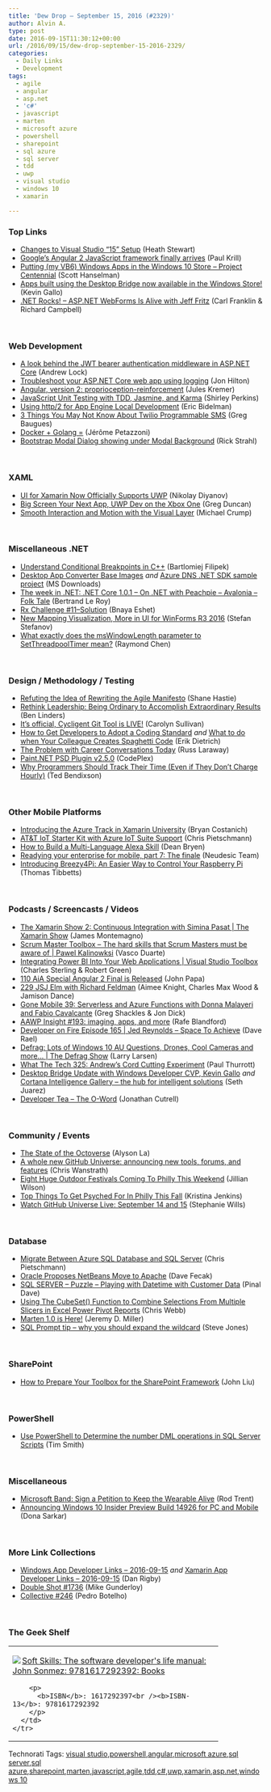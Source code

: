 ```yaml
---
title: 'Dew Drop – September 15, 2016 (#2329)'
author: Alvin A.
type: post
date: 2016-09-15T11:30:12+00:00
url: /2016/09/15/dew-drop-september-15-2016-2329/
categories:
  - Daily Links
  - Development
tags:
  - agile
  - angular
  - asp.net
  - 'c#'
  - javascript
  - marten
  - microsoft azure
  - powershell
  - sharepoint
  - sql azure
  - sql server
  - tdd
  - uwp
  - visual studio
  - windows 10
  - xamarin

---
```

### <a name="top"></a>Top Links

  * <a href="https://blogs.msdn.microsoft.com/heaths/2016/09/15/changes-to-visual-studio-15-setup/" target="_blank">Changes to Visual Studio “15” Setup</a> (Heath Stewart)
  * <a href="http://www.infoworld.com/article/3120314/javascript/googles-angular-2-javascript-framework-finally-arrives.html" target="_blank">Google&#8217;s Angular 2 JavaScript framework finally arrives</a> (Paul Krill)
  * <a href="http://feeds.hanselman.com/~/196932290/0/scotthanselman~Putting-my-VB-Windows-Apps-in-the-Windows-Store-Project-Centennial.aspx" target="_blank">Putting (my VB6) Windows Apps in the Windows 10 Store &#8211; Project Centennial</a> (Scott Hanselman)
  * <a href="https://blogs.windows.com/buildingapps/2016/09/14/apps-built-using-the-desktop-bridge-now-available-in-the-windows-store/?WT.mc_id=DX_MVP4025064" target="_blank">Apps built using the Desktop Bridge now available in the Windows Store!</a> (Kevin Gallo)
  * <a href="http://www.dotnetrocks.com/default.aspx?ShowNum=1349" target="_blank">.NET Rocks! &#8211; ASP.NET WebForms Is Alive with Jeff Fritz</a> (Carl Franklin & Richard Campbell)

&nbsp;

### <a name="web"></a>Web Development

  * <a href="http://andrewlock.net/a-look-behind-the-jwt-bearer-authentication-middleware-in-asp-net-core/" target="_blank">A look behind the JWT bearer authentication middleware in ASP.NET Core</a> (Andrew Lock)
  * <a href="https://jonhilton.net/2016/09/14/troubleshoot-your-asp-net-core-web-app-using-logging/" target="_blank">Troubleshoot your ASP.NET Core web app using logging</a> (Jon Hilton)
  * <a href="http://angularjs.blogspot.com/2016/09/angular2-final.html" target="_blank">Angular, version 2: proprioception-reinforcement</a> (Jules Kremer)
  * <a href="https://dzone.com/articles/front-end-development-amp-unit-test-automation-tre?utm_medium=feed&utm_source=feedpress.me&utm_campaign=Feed%3A+dzone%2Fwebdev" target="_blank">JavaScript Unit Testing with TDD, Jasmine, and Karma</a> (Shirley Perkins)
  * <a href="https://ericbidelman.tumblr.com/post/150410248401" target="_blank">Using http/2 for App Engine Local Development</a> (Eric Bidelman)
  * <a href="https://twilioinc.wpengine.com/2016/09/3-things-you-may-not-know-about-twilio-programmable-sms.html" target="_blank">3 Things You May Not Know About Twilio Programmable SMS</a> (Greg Baugues)
  * <a href="https://blog.docker.com/2016/09/docker-golang/" target="_blank">Docker + Golang =</a> (Jérôme Petazzoni)
  * <a href="http://feedproxy.google.com/~r/RickStrahl/~3/DPE-mTkytl8/Bootstrap-Modal-Dialog-showing-under-Modal-Background" target="_blank">Bootstrap Modal Dialog showing under Modal Background</a> (Rick Strahl)

&nbsp;

### <a name="silverlight"></a>XAML

  * <a href="http://www.telerik.com/blogs/ui-for-xamarin-now-officially-supports-uwp" target="_blank">UI for Xamarin Now Officially Supports UWP</a> (Nikolay Diyanov)
  * <a href="https://channel9.msdn.com/coding4fun/blog/Big-Screen-Your-Next-App-UWP-Dev-on-the-Xbox-One?WT.mc_id=DX_MVP4025064" target="_blank">Big Screen Your Next App, UWP Dev on the Xbox One</a> (Greg Duncan)
  * <a href="https://blogs.windows.com/buildingapps/2016/09/14/smooth-interaction-and-motion-with-the-visual-layer/?WT.mc_id=DX_MVP4025064" target="_blank">Smooth Interaction and Motion with the Visual Layer</a> (Michael Crump)

&nbsp;

### <a name="dotnet"></a>Miscellaneous .NET

  * <a href="https://visualstudiomagazine.com/articles/2016/09/01/understand-conditional-breakpoints.aspx" target="_blank">Understand Conditional Breakpoints in C++</a> (Bartlomiej Filipek)
  * <a href="http://www.microsoft.com/en-us/download/details.aspx?id=53833&WT.mc_id=DX_MVP4025064" target="_blank">Desktop App Converter Base Images</a> _and_ <a href="http://www.microsoft.com/en-us/download/details.aspx?id=47268&WT.mc_id=DX_MVP4025064" target="_blank">Azure DNS .NET SDK sample project</a> (MS Downloads)
  * <a href="https://blogs.msdn.microsoft.com/dotnet/2016/09/14/the-week-in-net-net-core-1-0-1-on-net-with-peachpie-avalonia-folk-tale/" target="_blank">The week in .NET: .NET Core 1.0.1 – On .NET with Peachpie – Avalonia – Folk Tale</a> (Bertrand Le Roy)
  * <a href="http://blogs.microsoft.co.il/bnaya/2016/09/15/rx-challenge-11-solution/" target="_blank">Rx Challenge #11–Solution</a> (Bnaya Eshet)
  * <a href="http://www.telerik.com/blogs/new-mapping-visualization-more-in-ui-for-winforms-r3-2016" target="_blank">New Mapping Visualization, More in UI for WinForms R3 2016</a> (Stefan Stefanov)
  * <a href="https://blogs.msdn.microsoft.com/oldnewthing/20160914-00/?p=94315" target="_blank">What exactly does the msWindowLength parameter to SetThreadpoolTimer mean?</a> (Raymond Chen)

&nbsp;

### <a name="design"></a>Design / Methodology / Testing

  * <a href="http://www.infoq.com/news/2016/09/manifesto-refute-rewrite?utm_campaign=infoq_content&utm_source=infoq&utm_medium=feed&utm_term=global" target="_blank">Refuting the Idea of Rewriting the Agile Manifesto</a> (Shane Hastie)
  * <a href="http://www.infoq.com/news/2016/09/leadership-extraordinary-results?utm_campaign=infoq_content&utm_source=infoq&utm_medium=feed&utm_term=global" target="_blank">Rethink Leadership: Being Ordinary to Accomplish Extraordinary Results</a> (Ben Linders)
  * <a href="https://www.cycligent.com/blog/its-official-cycligent-git-tool-is-live/" target="_blank">It’s official, Cycligent Git Tool is LIVE!</a> (Carolyn Sullivan)
  * <a href="https://dzone.com/articles/how-to-get-developers-to-adopt-a-coding-standard?utm_medium=feed&utm_source=feedpress.me&utm_campaign=Feed%3A+dzone%2Fagile" target="_blank">How to Get Developers to Adopt a Coding Standard</a> _and_ <a href="https://blog.ndepend.com/colleague-creates-spaghetti-code/" target="_blank">What to do when Your Colleague Creates Spaghetti Code</a> (Erik Dietrich)
  * <a href="http://www.radicalcandor.com/blog/problem-career-conversations/" target="_blank">The Problem with Career Conversations Today</a> (Russ Laraway)
  * <a href="http://psdplugin.codeplex.com/releases/view/626524" target="_blank">Paint.NET PSD Plugin v2.5.0</a> (CodePlex)
  * <a href="https://simpleprogrammer.com/2016/09/14/why-programmers-should-track-their-time/" target="_blank">Why Programmers Should Track Their Time (Even if They Don’t Charge Hourly)</a> (Ted Bendixson)

&nbsp;

### <a name="mobile"></a>Other Mobile Platforms

  * <a href="https://blog.xamarin.com/introducing-the-azure-track-in-xamarin-university/" target="_blank">Introducing the Azure Track in Xamarin University</a> (Bryan Costanich)
  * <a href="https://buildazure.com/2016/09/15/att-iot-starter-kit-with-azure-iot-suite-support/" target="_blank">AT&T IoT Starter Kit with Azure IoT Suite Support</a> (Chris Pietschmann)
  * <a href="http://developer.amazon.com/post/Tx2XUAQ741IYQI4/How-to-Build-a-Multi-Language-Alexa-Skill" target="_blank">How to Build a Multi-Language Alexa Skill</a> (Dean Bryen)
  * <a href="http://www.neudesic.com/resources/blog/modernization/readying-your-enterprise-for-mobile-part-7-the-finale/" target="_blank">Readying your enterprise for mobile, part 7: The finale</a> (Neudesic Team)
  * <a href="https://dzone.com/articles/introducing-breezy4pi-an-easier-way-to-control-your-raspberry-pi?utm_medium=feed&utm_source=feedpress.me&utm_campaign=Feed%3A+dzone%2Fiot" target="_blank">Introducing Breezy4Pi: An Easier Way to Control Your Raspberry Pi</a> (Thomas Tibbetts)

&nbsp;

### <a name="podcasts"></a>Podcasts / Screencasts / Videos

  * <a href="https://channel9.msdn.com/Shows/XamarinShow/Continuous-Integration-with-Simina-Pasat?WT.mc_id=DX_MVP4025064" target="_blank">The Xamarin Show 2: Continuous Integration with Simina Pasat | The Xamarin Show</a> (James Montemagno)
  * <a href="http://scrummastertoolbox.libsyn.com/the-hard-skills-that-scrum-masters-must-be-aware-of-pawel-kalinowksi" target="_blank">Scrum Master Toolbox &#8211; The hard skills that Scrum Masters must be aware of | Pawel Kalinowksi</a> (Vasco Duarte)
  * <a href="https://channel9.msdn.com/Shows/Visual-Studio-Toolbox/Integrating-Power-BI-Into-Your-Web-Applications?WT.mc_id=DX_MVP4025064" target="_blank">Integrating Power BI Into Your Web Applications | Visual Studio Toolbox</a> (Charles Sterling & Robert Green)
  * <a href="https://devchat.tv/adv-in-angular/110-aia-special-angular-2-final-is-released" target="_blank">110 AiA Special Angular 2 Final is Released</a> (John Papa)
  * <a href="https://devchat.tv/js-jabber/229-jsj-elm-with-richard-feldman" target="_blank">229 JSJ Elm with Richard Feldman</a> (Aimee Knight, Charles Max Wood & Jamison Dance)
  * <a href="http://gonemobile.io/blog/e0039.serverless.and.azure.functions.with.donna.malayeri.and.fabio.cavalcante/" target="_blank">Gone Mobile 39: Serverless and Azure Functions with Donna Malayeri and Fabio Cavalcante</a> (Greg Shackles & Jon Dick)
  * <a href="http://allaboutwindowsphone.com/media/item/21712_AAWP_Insight_193_imaging_apps_.php" target="_blank">AAWP Insight #193: imaging, apps, and more</a> (Rafe Blandford)
  * <a href="http://developeronfire.com/episode-165-jed-reynolds-space-to-achieve" target="_blank">Developer on Fire Episode 165 | Jed Reynolds &#8211; Space To Achieve</a> (Dave Rael)
  * <a href="https://channel9.msdn.com/Shows/The-Defrag-Show/Defrag-Lots-of-Windows-10-AU-Questions-Drones-Cool-Cameras-and-more?WT.mc_id=DX_MVP4025064" target="_blank">Defrag: Lots of Windows 10 AU Questions, Drones, Cool Cameras and more&#8230; | The Defrag Show</a> (Larry Larsen)
  * <a href="https://www.thurrott.com/podcasts/80096/tech-325-andrews-cord-cutting-experiment" target="_blank">What The Tech 325: Andrew’s Cord Cutting Experiment</a> (Paul Thurrott)
  * <a href="https://channel9.msdn.com/Blogs/WindowsDev/Desktop-Bridge-Update-with-Windows-Developer-CVP-Kevin-Gallo?WT.mc_id=DX_MVP4025064" target="_blank">Desktop Bridge Update with Windows Developer CVP, Kevin Gallo</a> _and_ <a href="https://channel9.msdn.com/Blogs/Seth-Juarez/Cortana-Intelligence-Gallery--the-hub-for-intelligent-solutions?WT.mc_id=DX_MVP4025064" target="_blank">Cortana Intelligence Gallery – the hub for intelligent solutions</a> (Seth Juarez)
  * <a href="http://feedproxy.google.com/~r/DeveloperTea/~3/hWhYonWIKS0/47268-the-o-word" target="_blank">Developer Tea &#8211; The O-Word</a> (Jonathan Cutrell)

&nbsp;

### <a name="events"></a>Community / Events

  * <a href="https://github.com/blog/2257-the-state-of-the-octoverse" target="_blank">The State of the Octoverse</a> (Alyson La)
  * <a href="https://github.com/blog/2256-a-whole-new-github-universe-announcing-new-tools-forums-and-features" target="_blank">A whole new GitHub Universe: announcing new tools, forums, and features</a> (Chris Wanstrath)
  * <a href="http://www.uwishunu.com/2016/09/8-huge-outdoor-festivals-coming-philly-weekend/" target="_blank">Eight Huge Outdoor Festivals Coming To Philly This Weekend</a> (Jillian Wilson)
  * <a href="http://www.uwishunu.com/2016/09/top-things-get-psyched-philly-fall/" target="_blank">Top Things To Get Psyched For In Philly This Fall</a> (Kristina Jenkins)
  * <a href="https://github.com/blog/2258-watch-github-universe-live-september-14-and-15" target="_blank">Watch GitHub Universe Live: September 14 and 15</a> (Stephanie Wills)

&nbsp;

### <a name="sql"></a>Database

  * <a href="https://buildazure.com/2016/09/14/migrate-between-azure-sql-database-and-sql-server/" target="_blank">Migrate Between Azure SQL Database and SQL Server</a> (Chris Pietschmann)
  * <a href="https://dzone.com/articles/oracle-proposes-netbeans-to-apache?utm_medium=feed&utm_source=feedpress.me&utm_campaign=Feed%3A+dzone" target="_blank">Oracle Proposes NetBeans Move to Apache</a> (Dave Fecak)
  * <a href="http://blog.sqlauthority.com/2016/09/15/sql-server-puzzle-playing-datetime-customer-data/" target="_blank">SQL SERVER – Puzzle – Playing with Datetime with Customer Data</a> (Pinal Dave)
  * <a href="https://blog.crossjoin.co.uk/2016/09/14/using-the-cubeset-function-to-combine-selections-from-multiple-slicers-in-excel-power-pivot-reports/" target="_blank">Using The CubeSet() Function to Combine Selections From Multiple Slicers in Excel Power Pivot Reports</a> (Chris Webb)
  * <a href="https://jeremydmiller.com/2016/09/14/marten-1-0-is-here/" target="_blank">Marten 1.0 is Here!</a> (Jeremy D. Miller)
  * <a href="http://www.red-gate.com/blog/redgate-products/sql-prompt-tip-wildcard" target="_blank">SQL Prompt tip – why you should expand the wildcard</a> (Steve Jones)

&nbsp;

### <a name="sp"></a>SharePoint

  * <a href="http://developer.telerik.com/featured/how-to-prepare-your-toolbox-for-the-sharepoint-framework/" target="_blank">How to Prepare Your Toolbox for the SharePoint Framework</a> (John Liu)

&nbsp;

### <a name="ps"></a>PowerShell

  * <a href="http://feedproxy.google.com/~r/MSSQLTips-LatestSqlServerTips/~3/cQaRtKrmFQ4/tip.asp" target="_blank">Use PowerShell to Determine the number DML operations in SQL Server Scripts</a> (Tim Smith)

&nbsp;

### <a name="misc"></a>Miscellaneous

  * <a href="http://winsupersite.com/microsoft-band/microsoft-band-sign-petition-keep-wearable-alive" target="_blank">Microsoft Band: Sign a Petition to Keep the Wearable Alive</a> (Rod Trent)
  * <a href="http://blogs.windows.com/windowsexperience/2016/09/14/announcing-windows-10-insider-preview-build-14926-for-pc-and-mobile/?WT.mc_id=DX_MVP4025064" target="_blank">Announcing Windows 10 Insider Preview Build 14926 for PC and Mobile</a> (Dona Sarkar)

&nbsp;

### <a name="links"></a>More Link Collections

  * <a href="http://windowsappdev.com/2016/09/windows-app-developer-links-2016-09-15/" target="_blank">Windows App Developer Links &#8211; 2016-09-15</a> _and_ <a href="http://allaboutxamarin.com/2016/09/xamarin-app-developer-links-2016-09-15/" target="_blank">Xamarin App Developer Links &#8211; 2016-09-15</a> (Dan Rigby)
  * <a href="http://afreshcup.com/home/2016/9/14/double-shot-1736.html" target="_blank">Double Shot #1736</a> (Mike Gunderloy)
  * <a href="http://feedproxy.google.com/~r/tympanus/~3/mxdrQt1n0Z4/" target="_blank">Collective #246</a> (Pedro Botelho)

&nbsp;

### <a name="shelf"></a>The Geek Shelf

<div id="scid:7dc1bd33-94bd-46fd-a20b-0131235bcd47:c2885633-320e-47e9-b5da-fc536b23bade" class="wlWriterEditableSmartContent" style="float: none; padding-bottom: 0px; padding-top: 0px; padding-left: 0px; margin: 0px; display: inline; padding-right: 0px">
  <table cellspacing="0" cellpadding="2" width="400" border="0" unselectable="on">
    <tr>
      <td valign="top" width="400">
        <p>
          <a title="Soft Skills: The software developer&#39;s life manual: John Sonmez: 9781617292392: Books" href="http://www.amazon.com/exec/obidos/ASIN/1617292397/amavin-20"><img data-recalc-dims="1" decoding="async" src="https://i0.wp.com/images.amazon.com/images/P/1617292397.01.MZZZZZZZ.jpg?w=660" border="0" align="left" style="float:left" />Soft Skills: The software developer's life manual: John Sonmez: 9781617292392: Books</a>
        </p>
        
        <p>
          <b>ISBN</b>: 1617292397<br /><b>ISBN-13</b>: 9781617292392
        </p>
      </td>
    </tr>
  </table>
</div>

<div id="scid:77ECF5F8-D252-44F5-B4EB-D463C5396A79:ac3f090a-c361-475b-891e-123219ce5b26" class="wlWriterEditableSmartContent" style="float: none; padding-bottom: 0px; padding-top: 0px; padding-left: 0px; margin: 0px; display: inline; padding-right: 0px">
  Technorati Tags: <a href="http://technorati.com/tags/visual+studio" rel="tag">visual studio</a>,<a href="http://technorati.com/tags/powershell" rel="tag">powershell</a>,<a href="http://technorati.com/tags/angular" rel="tag">angular</a>,<a href="http://technorati.com/tags/microsoft+azure" rel="tag">microsoft azure</a>,<a href="http://technorati.com/tags/sql+server" rel="tag">sql server</a>,<a href="http://technorati.com/tags/sql+azure" rel="tag">sql azure</a>,<a href="http://technorati.com/tags/sharepoint" rel="tag">sharepoint</a>,<a href="http://technorati.com/tags/marten" rel="tag">marten</a>,<a href="http://technorati.com/tags/javascript" rel="tag">javascript</a>,<a href="http://technorati.com/tags/agile" rel="tag">agile</a>,<a href="http://technorati.com/tags/tdd" rel="tag">tdd</a>,<a href="http://technorati.com/tags/c%23" rel="tag">c#</a>,<a href="http://technorati.com/tags/uwp" rel="tag">uwp</a>,<a href="http://technorati.com/tags/xamarin" rel="tag">xamarin</a>,<a href="http://technorati.com/tags/asp.net" rel="tag">asp.net</a>,<a href="http://technorati.com/tags/windows+10" rel="tag">windows 10</a>
</div>